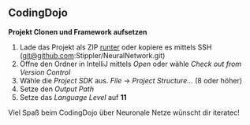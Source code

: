 ## CodingDojo
__Projekt Clonen und Framework aufsetzen__

1. Lade das Projekt als ZIP [runter](https://github.com/Stippler/NeuralNetwork/archive/master.zip) oder kopiere es mittels SSH (git@github.com:Stippler/NeuralNetwork.git)
2. Öffne den Ordner in IntelliJ mittels _Open_ oder wähle _Check out from Version Control_
3. Wähle die _Project SDK_ aus. _File_ -> _Project Structure..._ (8 oder höher)
4. Setze den _Output Path_
5. Setze das _Language Level_ auf __11__

Viel Spaß beim CodingDojo über Neuronale Netze wünscht dir iteratec!
